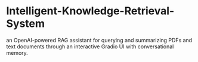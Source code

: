 # Intelligent-Knowledge-Retrieval-System
an OpenAI-powered RAG assistant for querying and summarizing PDFs and text documents through an interactive Gradio UI with conversational memory.
